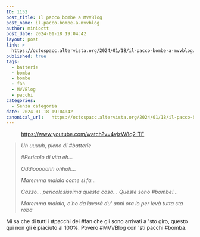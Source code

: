 ```yaml
---
ID: 1152
post_title: Il pacco bombe a MVVBlog
post_name: il-pacco-bombe-a-mvvblog
author: minioctt
post_date: 2024-01-18 19:04:42
layout: post
link: >
  https://octospacc.altervista.org/2024/01/18/il-pacco-bombe-a-mvvblog/
published: true
tags:
  - batterie
  - bomba
  - bombe
  - fan
  - MVVBlog
  - pacchi
categories:
  - Senza categoria
date: 2024-01-18 19:04:42
canonical_url:   https://octospacc.altervista.org/2024/01/18/il-pacco-bombe-a-mvvblog/
---
```

<!-- wp:image {"id":1151,"sizeSlug":"large"} -->
<figure class="wp-block-image size-large"><img src="{{site.cdnurl}}/assets/uploads/2024/01/screenshot_20240118-1857363893319954915587009-960x808.png" alt="" class="wp-image-1151"/><figcaption class="wp-element-caption"><a href="https://www.youtube.com/watch?v=4vjzW8q2-TE">https://www.youtube.com/watch?v=4vjzW8q2-TE</a></figcaption></figure>
<!-- /wp:image -->

<!-- wp:paragraph -->
<p></p>
<!-- /wp:paragraph -->

<!-- wp:quote -->
<blockquote class="wp-block-quote"><!-- wp:paragraph -->
<p><em>Uh uuuuh, pieno di #batterie</em></p>
<!-- /wp:paragraph -->

<!-- wp:paragraph -->
<p>#<em>Pericolo di vita eh...</em></p>
<!-- /wp:paragraph -->

<!-- wp:paragraph -->
<p><em>Oddiooooohh ohhoh...</em></p>
<!-- /wp:paragraph -->

<!-- wp:paragraph -->
<p><em>Maremma maiala come si fa...</em></p>
<!-- /wp:paragraph -->

<!-- wp:paragraph -->
<p><em>Cazzo... pericolosissima questa cosa... Queste sono #bombe!...</em></p>
<!-- /wp:paragraph -->

<!-- wp:paragraph -->
<p><em>Maremma maiala, c'ho da lavorà du' anni ora io per levà tutta sta roba</em></p>
<!-- /wp:paragraph --></blockquote>
<!-- /wp:quote -->

<!-- wp:paragraph -->
<p></p>
<!-- /wp:paragraph -->

<!-- wp:paragraph -->
<p>Mi sa che di tutti i #pacchi dei #fan che gli sono arrivati a 'sto giro, questo qui non gli è piaciuto al 100%. Povero #MVVBlog con 'sti pacchi #bomba.</p>
<!-- /wp:paragraph -->